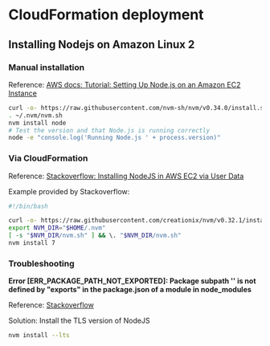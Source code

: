 # CloudFormation deployment

## Installing Nodejs on Amazon Linux 2

### Manual installation

Reference: [AWS docs: Tutorial: Setting Up Node.js on an Amazon EC2 Instance](https://docs.aws.amazon.com/sdk-for-javascript/v2/developer-guide/setting-up-node-on-ec2-instance.html)

```bash
curl -o- https://raw.githubusercontent.com/nvm-sh/nvm/v0.34.0/install.sh | bash
. ~/.nvm/nvm.sh
nvm install node
# Test the version and that Node.js is running correctly
node -e "console.log('Running Node.js ' + process.version)"
```

### Via CloudFormation

Reference: [Stackoverflow: Installing NodeJS in AWS EC2 via User Data](https://stackoverflow.com/questions/49793245/spotfleetrequest-tag-specification-resource-type-must-have-a-value)

Example provided by Stackoverflow:

```bash
#!/bin/bash

curl -o- https://raw.githubusercontent.com/creationix/nvm/v0.32.1/install.sh | bash
export NVM_DIR="$HOME/.nvm"
[ -s "$NVM_DIR/nvm.sh" ] && \. "$NVM_DIR/nvm.sh"
nvm install 7
```

### Troubleshooting

**Error [ERR_PACKAGE_PATH_NOT_EXPORTED]: Package subpath '<example subpath>' is not defined by "exports" in the package.json of a module in node_modules**

Reference: [Stackoverflow](https://stackoverflow.com/questions/69693907/error-err-package-path-not-exported-package-subpath-lib-tokenize-is-not-d)

Solution: Install the TLS version of NodeJS

```bash
nvm install --lts
```